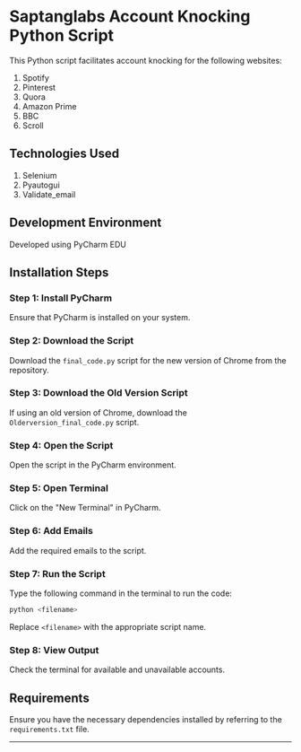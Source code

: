 
# Saptanglabs Account Knocking Python Script

This Python script facilitates account knocking for the following websites:

1. Spotify
2. Pinterest
3. Quora
4. Amazon Prime
5. BBC
6. Scroll

## Technologies Used

1. Selenium
2. Pyautogui
3. Validate_email

## Development Environment

Developed using PyCharm EDU

## Installation Steps

### Step 1: Install PyCharm

Ensure that PyCharm is installed on your system.

### Step 2: Download the Script

Download the `final_code.py` script for the new version of Chrome from the repository.

### Step 3: Download the Old Version Script

If using an old version of Chrome, download the `Olderversion_final_code.py` script.

### Step 4: Open the Script

Open the script in the PyCharm environment.

### Step 5: Open Terminal

Click on the "New Terminal" in PyCharm.

### Step 6: Add Emails

Add the required emails to the script.

### Step 7: Run the Script

Type the following command in the terminal to run the code:

```bash
python <filename>
```

Replace `<filename>` with the appropriate script name.

### Step 8: View Output

Check the terminal for available and unavailable accounts.

## Requirements

Ensure you have the necessary dependencies installed by referring to the `requirements.txt` file.

---
